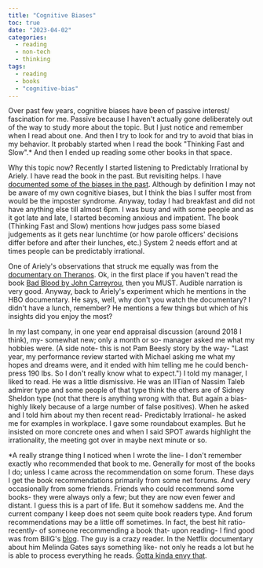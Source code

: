 ```yaml
---
title: "Cognitive Biases"
toc: true
date: "2023-04-02"
categories:
  - reading
  - non-tech
  - thinking
tags: 
  - reading
  - books
  - "cognitive-bias"
---
```


Over past few years, cognitive biases have been of passive interest/ fascination for me. Passive because I haven't actually gone deliberately out of the way to study more about the topic. But I just notice and remember when I read about one. And then I try to look for and try to avoid that bias in my behavior. It probably started when I read the book "Thinking Fast and Slow".\* And then I ended up reading some other books in that space.

Why this topic now? Recently I started listening to Predictably Irrational by Ariely. I have read the book in the past. But revisiting helps. I have [documented some of the biases in the past](https://atul-atul.github.io/thoughts/mental-models/). Although by definition I may not be aware of my own cognitive biases, but I think the bias I suffer most from would be the imposter syndrome. Anyway, today I had breakfast and did not have anything else till almost 6pm. I was busy and with some people and as it got late and late, I started becoming anxious and impatient. The book (Thinking Fast and Slow) mentions how judges pass some biased judgements as it gets near lunchtime (or how parole officers' decisions differ before and after their lunches, etc.) System 2 needs effort and at times people can be predictably irrational.

One of Ariely's observations that struck me equally was from the [documentary on Theranos](https://en.wikipedia.org/wiki/The_Inventor:_Out_for_Blood_in_Silicon_Valley). Ok, in the first place if you haven't read the book [Bad Blood by John Carreyrou](https://en.wikipedia.org/wiki/Bad_Blood:_Secrets_and_Lies_in_a_Silicon_Valley_Startup), then you MUST. Audible narration is very good. Anyway, back to Ariely's experiment which he mentions in the HBO documentary. He says, well, why don't you watch the documentary? I didn't have a lunch, remember? He mentions a few things but which of his insights did you enjoy the most?

In my last company, in one year end appraisal discussion (around 2018 I think), my- somewhat new; only a month or so- manager asked me what my hobbies were. (A side note- this is not Pam Beesly story by the way- "Last year, my performance review started with Michael asking me what my hopes and dreams were, and it ended with him telling me he could bench-press 190 lbs. So I don't really know what to expect.") I told my manager, I liked to read. He was a little dismissive. He was an IITian of Nassim Taleb admirer type and some people of that type think the others are of Sidney Sheldon type (not that there is anything wrong with that. But again a bias- highly likely because of a large number of false positives). When he asked and I told him about my then recent read- Predictably Irrational- he asked me for examples in workplace. I gave some roundabout examples. But he insisted on more concrete ones and when I said SPOT awards highlight the irrationality, the meeting got over in maybe next minute or so.

\*A really strange thing I noticed when I wrote the line- I don't remember exactly who recommended that book to me. Generally for most of the books I do; unless I came across the recommendation on some forum. These days I get the book recommendations primarily from some net forums. And very occasionally from some friends. Friends who could recommend some books- they were always only a few; but they are now even fewer and distant. I guess this is a part of life. But it somehow saddens me. And the current company I keep does not seem quite book readers type. And forum recommendations may be a little off sometimes. In fact, the best hit ratio- recently- of someone recommending a book that- upon reading- I find good was from BillG's [blog](https://www.gatesnotes.com/Books). The guy is a crazy reader. In the Netflix documentary about him Melinda Gates says something like- not only he reads a lot but he is able to process everything he reads. [Gotta kinda envy that](https://getyarn.io/yarn-clip/88730e3b-e88f-4322-ab71-89af2dd7013a).
